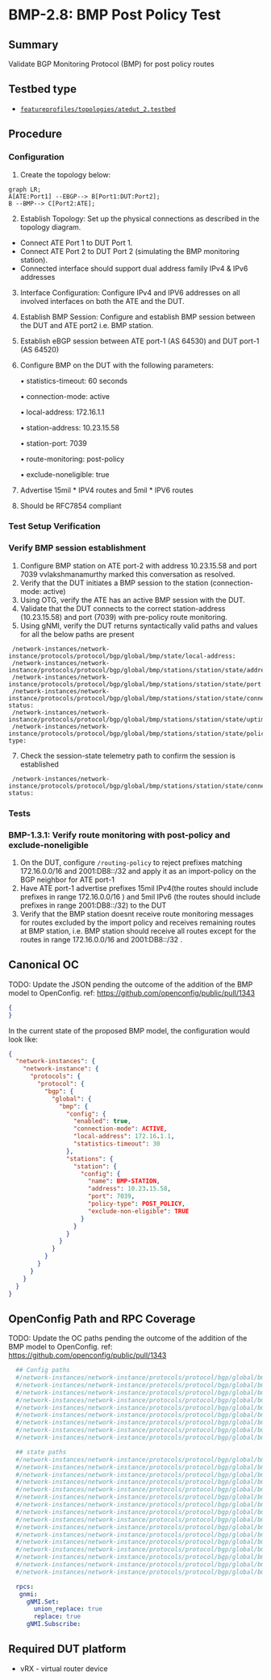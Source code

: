 # BMP-2.8: BMP Post Policy Test

## Summary

Validate BGP Monitoring Protocol (BMP) for post policy routes

## Testbed type

*  [`featureprofiles/topologies/atedut_2.testbed`](https://github.com/openconfig/featureprofiles/blob/main/topologies/atedut_2.testbed)

## Procedure 

### Configuration

1)  Create the topology below:


```mermaid
graph LR; 
A[ATE:Port1] --EBGP--> B[Port1:DUT:Port2];
B --BMP--> C[Port2:ATE];
```


2)   Establish Topology: Set up the physical connections as described in the topology diagram.

*   Connect ATE Port 1 to DUT Port 1.
*   Connect ATE Port 2 to DUT Port 2 (simulating the BMP monitoring station).
*   Connected interface should support dual address family IPv4 & IPv6 addresses

3) Interface Configuration: Configure IPv4 and IPV6 addresses on all involved interfaces on both the ATE and the DUT.

4) Establish BMP Session: Configure and establish BMP session between the DUT and ATE port2 i.e. BMP station.
   
5) Establish eBGP session between ATE port-1 (AS 64530) and DUT port-1 (AS 64520)
   
6) Configure BMP on the DUT with the following parameters:

    • statistics-timeout: 60 seconds

    • connection-mode: active

    • local-address: 172.16.1.1

    • station-address: 10.23.15.58

    • station-port: 7039

    • route-monitoring: post-policy

    • exclude-noneligible: true

8) Advertise 15mil * IPV4 routes and 5mil * IPV6 routes
   
9) Should be RFC7854 compliant

### Test Setup Verification

### Verify BMP session establishment

1)  Configure BMP station on ATE port-2 with address 10.23.15.58 and port 7039
vvlakshmanamurthy marked this conversation as resolved.
2)  Verify that the DUT initiates a BMP session to the station (connection-mode: active)
3)  Using OTG, verify the ATE has an active BMP session with the DUT.
4)  Validate that the DUT connects to the correct station-address (10.23.15.58) and port (7039) with pre-policy route monitoring.
5)  Using gNMI, verify the DUT returns syntactically valid paths and values for all the below paths are present

 ```
  /network-instances/network-instance/protocols/protocol/bgp/global/bmp/state/local-address:
  /network-instances/network-instance/protocols/protocol/bgp/global/bmp/stations/station/state/address:
  /network-instances/network-instance/protocols/protocol/bgp/global/bmp/stations/station/state/port:
  /network-instances/network-instance/protocols/protocol/bgp/global/bmp/stations/station/state/connection-status:
  /network-instances/network-instance/protocols/protocol/bgp/global/bmp/stations/station/state/uptime:
  /network-instances/network-instance/protocols/protocol/bgp/global/bmp/stations/station/state/policy-type:
 ```
7)  Check the session-state telemetry path to confirm the session is established

 ```
  /network-instances/network-instance/protocols/protocol/bgp/global/bmp/stations/station/state/connection-status:
 ```

### Tests


### BMP-1.3.1: Verify route monitoring with post-policy and exclude-noneligible

1)  On the DUT, configure `/routing-policy` to reject prefixes matching 172.16.0.0/16 and 2001:DB8::/32 and apply it as an import-policy on the BGP neighbor for ATE port-1
2)  Have ATE port-1 advertise prefixes 15mil IPv4(the routes should include prefixes in range 172.16.0.0/16 ) and 5mil IPv6 (the routes should include prefixes in range 2001:DB8::/32) to the DUT
3)  Verify that the BMP station doesnt receive route monitoring messages for routes excluded by the import policy and receives remaining routes at BMP station, i.e. BMP station should receive all routes except for the routes in range 172.16.0.0/16 and 2001:DB8::/32 . 


## Canonical OC

TODO: Update the JSON pending the outcome of the addition of the BMP model
to OpenConfig.  ref: https://github.com/openconfig/public/pull/1343

```json
{
}
```

In the current state of the proposed BMP model, the configuration would look
like:
```json
{
  "network-instances": {
    "network-instance": {
      "protocols": {
        "protocol": {
          "bgp": {
            "global": {
              "bmp": {
                "config": {
                  "enabled": true,
                  "connection-mode": ACTIVE,
                  "local-address": 172.16.1.1,
                  "statistics-timeout": 30
                },
                "stations": {
                  "station": {
                    "config": {
                      "name": BMP-STATION,
                      "address": 10.23.15.58,
                      "port": 7039,
                      "policy-type": POST_POLICY,
                      "exclude-non-eligible": TRUE
                    }
                  }
                }
              }
            }
          }
        }
      }
    }
  }
}

```



## OpenConfig Path and RPC Coverage

TODO: Update the OC paths pending the outcome of the addition of the BMP model
to OpenConfig.  ref: https://github.com/openconfig/public/pull/1343

```yaml
  ## Config paths
  #/network-instances/network-instance/protocols/protocol/bgp/global/bmp/config/enabled:
  #/network-instances/network-instance/protocols/protocol/bgp/global/bmp/config/connection-mode:
  #/network-instances/network-instance/protocols/protocol/bgp/global/bmp/config/local-address:
  #/network-instances/network-instance/protocols/protocol/bgp/global/bmp/config/statistics-timeout:
  #/network-instances/network-instance/protocols/protocol/bgp/global/bmp/stations/station/config/name:
  #/network-instances/network-instance/protocols/protocol/bgp/global/bmp/stations/station/config/address:
  #/network-instances/network-instance/protocols/protocol/bgp/global/bmp/stations/station/config/port:
  #/network-instances/network-instance/protocols/protocol/bgp/global/bmp/stations/station/config/policy-type:
  #/network-instances/network-instance/protocols/protocol/bgp/global/bmp/stations/station/config/exclude-non-eligible:

  ## state paths
  #/network-instances/network-instance/protocols/protocol/bgp/global/bmp/state/enabled:
  #/network-instances/network-instance/protocols/protocol/bgp/global/bmp/state/connection-mode:
  #/network-instances/network-instance/protocols/protocol/bgp/global/bmp/state/local-address:
  #/network-instances/network-instance/protocols/protocol/bgp/global/bmp/state/statistics-timeout:
  #/network-instances/network-instance/protocols/protocol/bgp/global/bmp/state/idle-time:
  #/network-instances/network-instance/protocols/protocol/bgp/global/bmp/state/probe-count:
  #/network-instances/network-instance/protocols/protocol/bgp/global/bmp/state/probe-interval:
  #/network-instances/network-instance/protocols/protocol/bgp/global/bmp/stations/station/state/address:
  #/network-instances/network-instance/protocols/protocol/bgp/global/bmp/stations/station/state/port:
  #/network-instances/network-instance/protocols/protocol/bgp/global/bmp/stations/station/state/connection-status:
  #/network-instances/network-instance/protocols/protocol/bgp/global/bmp/stations/station/state/uptime:
  #/network-instances/network-instance/protocols/protocol/bgp/global/bmp/stations/station/state/flap-count:
  #/network-instances/network-instance/protocols/protocol/bgp/global/bmp/stations/station/state/policy-type:
  #/network-instances/network-instance/protocols/protocol/bgp/global/bmp/stations/station/state/exclude-non-eligible:
  #/network-instances/network-instance/protocols/protocol/bgp/global/bmp/stations/station/state/message-counters/total:
  #/network-instances/network-instance/protocols/protocol/bgp/global/bmp/stations/station/state/message-counters/statistics:

  rpcs:
   gnmi:
     gNMI.Set:
       union_replace: true
       replace: true
     gNMI.Subscribe:
```
## Required DUT platform
  * vRX - virtual router device
